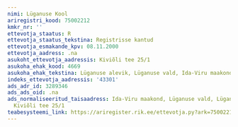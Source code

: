 ```yaml
---
nimi: Lüganuse Kool
ariregistri_kood: 75002212
kmkr_nr: ''
ettevotja_staatus: R
ettevotja_staatus_tekstina: Registrisse kantud
ettevotja_esmakande_kpv: 08.11.2000
ettevotja_aadress: .na
asukoht_ettevotja_aadressis: Kiviõli tee 25/1
asukoha_ehak_kood: 4669
asukoha_ehak_tekstina: Lüganuse alevik, Lüganuse vald, Ida-Viru maakond
indeks_ettevotja_aadressis: '43301'
ads_adr_id: 3289346
ads_ads_oid: .na
ads_normaliseeritud_taisaadress: Ida-Viru maakond, Lüganuse vald, Lüganuse alevik,
  Kiviõli tee 25/1
teabesysteemi_link: https://ariregister.rik.ee/ettevotja.py?ark=75002212&ref=rekvisiidid
---
```

